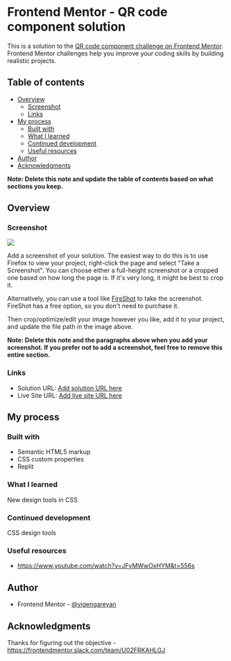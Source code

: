 # Frontend Mentor - QR code component solution

This is a solution to the [QR code component challenge on Frontend Mentor](https://www.frontendmentor.io/challenges/qr-code-component-iux_sIO_H). Frontend Mentor challenges help you improve your coding skills by building realistic projects. 

## Table of contents

- [Overview](#overview)
  - [Screenshot](#screenshot)
  - [Links](#links)
- [My process](#my-process)
  - [Built with](#built-with)
  - [What I learned](#what-i-learned)
  - [Continued development](#continued-development)
  - [Useful resources](#useful-resources)
- [Author](#author)
- [Acknowledgments](#acknowledgments)

**Note: Delete this note and update the table of contents based on what sections you keep.**

## Overview

### Screenshot

![](./screenshot.jpg)

Add a screenshot of your solution. The easiest way to do this is to use Firefox to view your project, right-click the page and select "Take a Screenshot". You can choose either a full-height screenshot or a cropped one based on how long the page is. If it's very long, it might be best to crop it.

Alternatively, you can use a tool like [FireShot](https://getfireshot.com/) to take the screenshot. FireShot has a free option, so you don't need to purchase it. 

Then crop/optimize/edit your image however you like, add it to your project, and update the file path in the image above.

**Note: Delete this note and the paragraphs above when you add your screenshot. If you prefer not to add a screenshot, feel free to remove this entire section.**

### Links

- Solution URL: [Add solution URL here](https://github.com/vigengareyan/qr-code-challenge)
- Live Site URL: [Add live site URL here](https://qr3.vigengareyan.repl.co/)

## My process

### Built with

- Semantic HTML5 markup
- CSS custom properties
- Replit

### What I learned

New design tools in CSS

### Continued development

CSS design tools

### Useful resources

- https://www.youtube.com/watch?v=JFyMWwOxHYM&t=556s

## Author

- Frontend Mentor - [@vigengareyan](https://www.frontendmentor.io/profile/vigengareyan)

## Acknowledgments

Thanks for figuring out the objective - https://frontendmentor.slack.com/team/U02FRKAHLGJ
